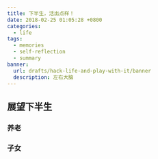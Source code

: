 ```yaml
---
title: 下半生，活出点样！
date: 2018-02-25 01:05:28 +0800
categories:
  - life
tags:
  - memories
  - self-reflection
  - summary
banner:
  url: drafts/hack-life-and-play-with-it/banner
  description: 左右大脑
---
```


## 展望下半生

### 养老

### 子女
